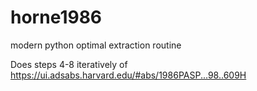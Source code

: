 # horne1986
modern python optimal extraction routine

Does steps 4-8 iteratively of https://ui.adsabs.harvard.edu/#abs/1986PASP...98..609H
